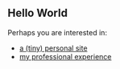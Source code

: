 ## Hello World

Perhaps you are interested in:

 * [a (tiny) personal site](https://avindra.github.io/)
 * [my professional experience](https://www.linkedin.com/in/avindra/)
